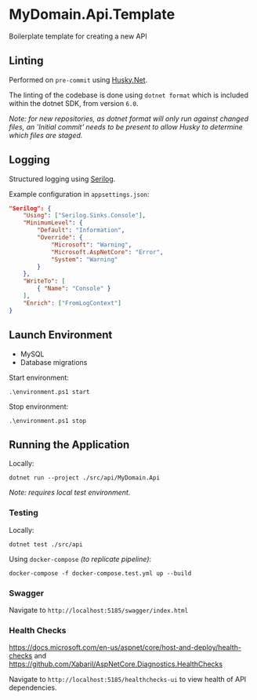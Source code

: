 # MyDomain.Api.Template
Boilerplate template for creating a new API

## Linting

Performed on `pre-commit` using [Husky.Net](https://alirezanet.github.io/Husky.Net/).

The linting of the codebase is done using `dotnet format` which is included within the dotnet SDK, from version `6.0`.

_Note: for new repositories, as dotnet format will only run against changed files, an 'Initial commit' needs to be present to allow Husky to determine which files are staged._

## Logging

Structured logging using [Serilog](https://serilog.net/).

Example configuration in `appsettings.json`:

```json
"Serilog": {
    "Using": ["Serilog.Sinks.Console"],
    "MinimumLevel": {
        "Default": "Information",
        "Override": {
            "Microsoft": "Warning",
            "Microsoft.AspNetCore": "Error",
            "System": "Warning"
        }
    },
    "WriteTo": [
        { "Name": "Console" }
    ],
    "Enrich": ["FromLogContext"]
}
```

## Launch Environment

* MySQL
* Database migrations

Start environment:

`.\environment.ps1 start`

Stop environment:

`.\environment.ps1 stop`

## Running the Application

Locally:

`dotnet run --project ./src/api/MyDomain.Api`

_Note: requires local test environment._

### Testing

Locally:

`dotnet test ./src/api`

Using `docker-compose` _(to replicate pipeline)_:

`docker-compose -f docker-compose.test.yml up --build`

### Swagger

Navigate to `http://localhost:5185/swagger/index.html`

### Health Checks

https://docs.microsoft.com/en-us/aspnet/core/host-and-deploy/health-checks and https://github.com/Xabaril/AspNetCore.Diagnostics.HealthChecks

Navigate to `http://localhost:5185/healthchecks-ui` to view health of API dependencies.